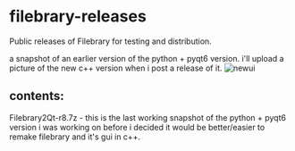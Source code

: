 # filebrary-releases
Public releases of Filebrary for testing and distribution.

a snapshot of an earlier version of the python + pyqt6 version. i'll upload a picture of the new c++ version when i post a release of it.
![newui](https://github.com/zspinelli/filebrary-releases/assets/111486815/bfe6ed7f-7aa2-44f0-a1c0-afc9bd03f413)

## contents:
Filebrary2Qt-r8.7z  -  this is the last working snapshot of the python + pyqt6 version i was working on before i decided it would be better/easier to remake filebrary and it's gui in c++.
